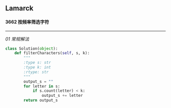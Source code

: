 ## Lamarck &nbsp; &nbsp; &nbsp;
#### 3662  按频率筛选字符
---


*01  常规解法*
```python
class Solution(object):
    def filterCharacters(self, s, k):
        """
        :type s: str
        :type k: int
        :rtype: str
        """
        output_s = ""
        for letter in s:
            if s.count(letter) < k:
                output_s += letter
        return output_s
```



